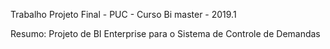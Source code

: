 
Trabalho Projeto Final - PUC - Curso Bi master - 2019.1

Resumo: Projeto de BI Enterprise para o Sistema de Controle de Demandas
